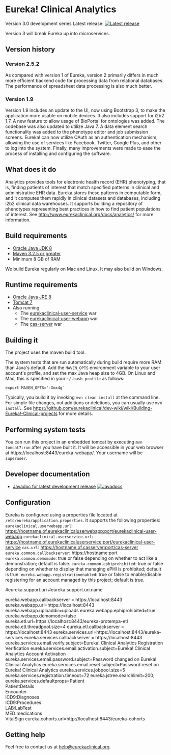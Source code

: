 # Eureka! Clinical Analytics

Version 3.0 development series
Latest release: [![Latest release](https://maven-badges.herokuapp.com/maven-central/org.eurekaclinical/eureka/badge.svg)](https://maven-badges.herokuapp.com/maven-central/org.eurekaclinical/eureka)

Version 3 will break Eureka up into microservices.

## Version history
### Version 2.5.2
As compared with version 1 of Eureka, version 2 primarily differs in much more efficient backend code for processing data from relational databases. The performance of spreadsheet data processing is also much better.

### Version 1.9
Version 1.9 includes an update to the UI, now using Bootstrap 3, 
to make the application more usable on mobile devices.  It also 
includes support for i2b2 1.7.  A new feature to allow usage of 
BioPortal for ontologies was added.  The codebase was also updated 
to utilize Java 7.  A data element search functionality was 
added to the phenotype editor and job submission screens.  Eureka! 
can now utilize OAuth as an authentication mechanism, allowing 
the use of services like Facebook, Twitter, Google Plus, and other 
to log into the system.  Finally, many improvements were made 
to ease the process of installing and configuring the software.

## What does it do
Analytics provides tools for electronic health record (EHR) phenotyping, that is, finding patients of interest that match specified patterns in clinical and administrative EHR data. Eureka stores these patterns in computable form, and it computes them rapidly in clinical datasets and databases, including i2b2 clinical data warehouses. It supports building a repository of phenotypes representing best practices in how to find patient populations of interest. See http://www.eurekaclinical.org/docs/analytics/ for more information.

## Build requirements
* [Oracle Java JDK 8](http://www.oracle.com/technetwork/java/javase/overview/index.html)
* [Maven 3.2.5 or greater](https://maven.apache.org)
* Minimum 8 GB of RAM

We build Eureka regularly on Mac and Linux. It may also build on Windows.

## Runtime requirements
* [Oracle Java JRE 8](http://www.oracle.com/technetwork/java/javase/overview/index.html)
* [Tomcat 7](https://tomcat.apache.org)
* Also running
  * The [eurekaclinical-user-service](https://github.com/eurekaclinical/eurekaclinical-user-service) war
  * The [eurekaclinical-user-webapp](https://github.com/eurekaclinical/eurekaclinical-user-webapp) war
  * The [cas-server](https://github.com/eurekaclinical/cas) war

## Building it
The project uses the maven build tool. 

The system tests that are run automatically during build require more RAM than Java's default. Add the `MAVEN_OPTS` environment variable to your user account's profile, and set the max Java heap size to 4GB. On Linux and Mac, this is specified in your `~/.bash_profile` as follows:
```
export MAVEN_OPTS='-Xmx4g`
```

Typically, you build it by invoking `mvn clean install` at the command line. For simple file changes, not additions or deletions, you can usually use `mvn install`. See https://github.com/eurekaclinical/dev-wiki/wiki/Building-Eureka!-Clinical-projects for more details.

## Performing system tests
You can run this project in an embedded tomcat by executing `mvn tomcat7:run` after you have built it. It will be accessible in your web browser at https://localhost:8443/eureka-webapp/. Your username will be `superuser`.

## Developer documentation
* [Javadoc for latest development release](http://javadoc.io/doc/org.eurekaclinical/eureka-webapp) [![Javadocs](http://javadoc.io/badge/org.eurekaclinical/eureka-webapp.svg)](http://javadoc.io/doc/org.eurekaclinical/eureka-webapp)

## Configuration
Eureka is configured using a properties file located at `/etc/eureka/application.properties`. It supports the following properties:
`eurekaclinical.userwebapp.url`: https://hostname.of.eurekaclinicaluserwebapp:port/eurekaclinical-user-webapp
`eurekaclinical.userservice.url`: https://hostname.of.eurekaclinicaluserservice:port/eurekaclinical-user-service
`cas.url`: https://hostname.of.casserver:port/cas-server
`eureka.common.callbackserver`: https://hostname:port
`eureka.common.demomode`: true or false depending on whether to act like a demonstration; default is false.
`eureka.common.ephiprohibited`: true or false depending on whether to display that managing ePHI is prohibited; default is true.
`eureka.webapp.registrationenabled`: true or false to enable/disable registering for an account managed by this project; default is true.

#eureka.support.uri
#eureka.support.uri.name

eureka.webapp.callbackserver = https://localhost:8443
eureka.webapp.url=https://localhost:8443
eureka.webapp.uploaddir=uploads
eureka.webapp.ephiprohibited=true
eureka.webapp.demomode=false
eureka.etl.url=https://localhost:8443/eureka-protempa-etl
eureka.etl.threadpool.size=4
eureka.etl.callbackserver = https://localhost:8443
eureka.services.url=https://localhost:8443/eureka-services
eureka.services.callbackserver = https://localhost:8443
eureka.services.email.verify.subject=Eureka! Clinical Analytics Registration Verification
eureka.services.email.activation.subject=Eureka! Clinical Analytics Account Activation
eureka.services.email.password.subject=Password changed on Eureka! Clinical Analytics
eureka.services.email.reset.subject=Password reset on Eureka! Clinical Analytics
eureka.services.jobpool.size=5
eureka.services.registration.timeout=72
eureka.jstree.searchlimit=200;
eureka.services.defaultprops=Patient \
 PatientDetails \
 Encounter \
 ICD9:Diagnoses \
 ICD9:Procedures \
 LAB:LabTest \
 MED:medications \
 VitalSign
eureka.cohorts.url=http://localhost:8443/eureka-cohorts

## Getting help
Feel free to contact us at help@eurekaclinical.org.
